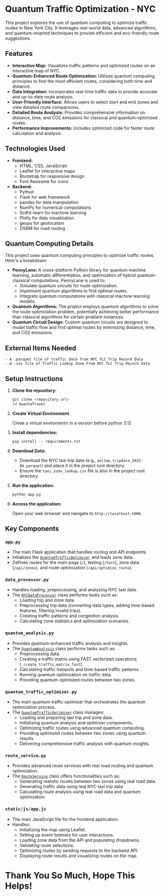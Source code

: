 # Quantum Traffic Optimization - NYC

This project explores the use of quantum computing to optimize traffic routes in New York City. It leverages real-world data, advanced algorithms, and quantum-inspired techniques to provide efficient and eco-friendly route suggestions.

## Features

-   **Interactive Map:** Visualizes traffic patterns and optimized routes on an interactive map of NYC.
-   **Quantum-Enhanced Route Optimization:** Utilizes quantum computing principles to find the most efficient routes, considering both time and distance.
-   **Data Integration:** Incorporates real-time traffic data to provide accurate and up-to-date route analysis.
-   **User-Friendly Interface:** Allows users to select start and end zones and view detailed route comparisons.
-   **Detailed Route Analysis:** Provides comprehensive information on distance, time, and CO2 emissions for classical and quantum-optimized routes.
-   **Performance Improvements:** Includes optimized code for faster route calculation and analysis.

## Technologies Used

-   **Frontend:**
    -   HTML, CSS, JavaScript
    -   Leaflet for interactive maps
    -   Bootstrap for responsive design
    -   Font Awesome for icons
-   **Backend:**
    -   Python
    -   Flask for web framework
    -   pandas for data manipulation
    -   NumPy for numerical computations
    -   SciKit-learn for machine learning
    -   Plotly for data visualization
    -   geopy for geolocation
    -   OSRM for road routing
      
 ## Quantum Computing Details

This project uses quantum computing principles to optimize traffic routes. Here's a breakdown:

-   **PennyLane:** A cross-platform Python library for quantum machine learning, automatic differentiation, and optimization of hybrid quantum-classical computations. PennyLane       is used to:
    -   Simulate quantum circuits for route optimization.
    -   Implement quantum algorithms to find optimal routes.
    -   Integrate quantum computations with classical machine learning models.
-   **Quantum Algorithms:** The project employs quantum algorithms to solve the route optimization problem, potentially achieving better performance than classical algorithms for     certain problem instances.
-   **Quantum Circuit Design:** Custom quantum circuits are designed to model traffic flow and find optimal routes by minimizing distance, time, and CO2 emissions.

## External Items Needed
    - A .parquet file of traffic data from NYC TLC Trip Record Data
    - A .csv file of Traffic Lookup Zone From NYC TLC Trip Record Data

## Setup Instructions

1.  **Clone the repository:**

    ```bash
    git clone <repository_url>
    cd QuantaTravel
    ```

2. **Create Virtual Environment**

    Creae a virtual environemtn in a version before python 3.12
   
3.  **Install dependencies:**

    ```bash
    pip install -r requirements.txt
    ```

4.  **Download Data:**
    -   Download the NYC taxi trip data (e.g., `yellow_tripdata_2025-06.parquet`) and place it in the project root directory.
    -   Ensure the `taxi_zone_lookup.csv` file is also in the project root directory.

5.  **Run the application:**

    ```bash
    python app.py
    ```

6.  **Access the application:**

    Open your web browser and navigate to `http://localhost:5000`.

## Key Components

### `app.py`

-   The main Flask application that handles routing and API endpoints.
-   Initializes the [`QuantumTrafficOptimizer`](quantum_traffic_optimizer.py) and loads zone data.
-   Defines routes for the main page (`/`), testing (`/test`), zone data (`/api/zones`), and route optimization (`/api/optimize_route`).

### `data_processor.py`

-   Handles loading, preprocessing, and analyzing NYC taxi data.
-   The [`NYCDataProcessor`](data_processor.py) class performs tasks such as:
    -   Loading trip and zone data.
    -   Preprocessing trip data (converting data types, adding time-based features, filtering invalid trips).
    -   Creating traffic patterns and congestion analysis.
    -   Calculating zone statistics and optimization scenarios.

### `quantum_analysis.py`

-   Provides quantum-enhanced traffic analysis and insights.
-   The [`QuantumAnalysis`](quantum_analysis.py) class performs tasks such as:
    -   Preprocessing data.
    -   Creating a traffic matrix using FAST vectorized operations (`_create_traffic_matrix_fast`).
    -   Calculating traffic hotspots and time-based traffic patterns.
    -   Running quantum optimization on traffic data.
    -   Providing quantum-optimized routes between two zones.

### `quantum_traffic_optimizer.py`

-   The main quantum traffic optimizer that orchestrates the quantum optimization process.
-   The [`QuantumTrafficOptimizer`](quantum_traffic_optimizer.py) class manages:
    -   Loading and preparing taxi trip and zone data.
    -   Initializing quantum analysis and optimizer components.
    -   Optimizing traffic routes using advanced quantum computing.
    -   Providing optimized routes between two zones using quantum results.
    -   Delivering comprehensive traffic analysis with quantum insights.

### `route_service.py`

-   Provides advanced route services with real road routing and quantum optimization.
-   The [`RouteService`](route_service.py) class offers functionalities such as:
    -   Generating realistic routes between two zones using real road data.
    -   Generating traffic data using real NYC taxi trip data.
    -   Calculating route analysis using real road data and quantum optimization.

### `static/js/app.js`

-   The main JavaScript file for the frontend application.
-   Handles:
    -   Initializing the map using Leaflet.
    -   Setting up event listeners for user interactions.
    -   Loading zone data from the API and populating dropdowns.
    -   Validating route selections.
    -   Optimizing routes by sending requests to the backend API.
    -   Displaying route results and visualizing routes on the map.

# Thank You So Much, Hope This Helps!
